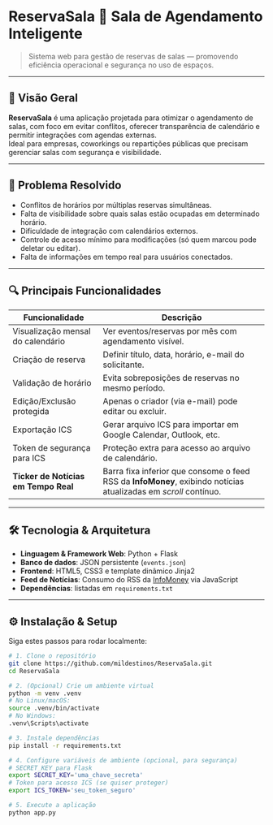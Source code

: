 # ReservaSala 🏢 Sala de Agendamento Inteligente

> Sistema web para gestão de reservas de salas — promovendo eficiência operacional e segurança no uso de espaços.

---

## 📌 Visão Geral

**ReservaSala** é uma aplicação projetada para otimizar o agendamento de salas, com foco em evitar conflitos, oferecer transparência de calendário e permitir integrações com agendas externas.  
Ideal para empresas, coworkings ou repartições públicas que precisam gerenciar salas com segurança e visibilidade.

---

## 💼 Problema Resolvido

- Conflitos de horários por múltiplas reservas simultâneas.  
- Falta de visibilidade sobre quais salas estão ocupadas em determinado horário.  
- Dificuldade de integração com calendários externos.  
- Controle de acesso mínimo para modificações (só quem marcou pode deletar ou editar).  
- Falta de informações em tempo real para usuários conectados.

---

## 🔍 Principais Funcionalidades

| Funcionalidade | Descrição |
|---|---|
| Visualização mensal do calendário | Ver eventos/reservas por mês com agendamento visível. |
| Criação de reserva | Definir título, data, horário, e-mail do solicitante. |
| Validação de horário | Evita sobreposições de reservas no mesmo período. |
| Edição/Exclusão protegida | Apenas o criador (via e-mail) pode editar ou excluir. |
| Exportação ICS | Gerar arquivo ICS para importar em Google Calendar, Outlook, etc. |
| Token de segurança para ICS | Proteção extra para acesso ao arquivo de calendário. |
| **Ticker de Notícias em Tempo Real** | Barra fixa inferior que consome o feed RSS da **InfoMoney**, exibindo notícias atualizadas em *scroll* contínuo. |

---

## 🛠️ Tecnologia & Arquitetura

- **Linguagem & Framework Web**: Python + Flask  
- **Banco de dados**: JSON persistente (`events.json`)  
- **Frontend**: HTML5, CSS3 e template dinâmico Jinja2  
- **Feed de Notícias**: Consumo do RSS da [InfoMoney](https://www.infomoney.com.br/feed/) via JavaScript  
- **Dependências**: listadas em `requirements.txt`

---

## ⚙️ Instalação & Setup

Siga estes passos para rodar localmente:

```bash
# 1. Clone o repositório
git clone https://github.com/mildestinos/ReservaSala.git
cd ReservaSala

# 2. (Opcional) Crie um ambiente virtual
python -m venv .venv
# No Linux/macOS:
source .venv/bin/activate
# No Windows:
.venv\Scripts\activate

# 3. Instale dependências
pip install -r requirements.txt

# 4. Configure variáveis de ambiente (opcional, para segurança)
# SECRET_KEY para Flask
export SECRET_KEY='uma_chave_secreta'
# Token para acesso ICS (se quiser proteger)
export ICS_TOKEN='seu_token_seguro'

# 5. Execute a aplicação
python app.py
